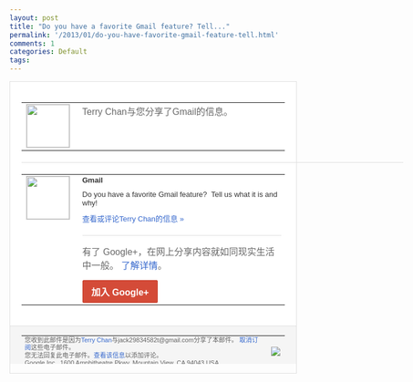 ```yaml
---
layout: post
title: "Do you have a favorite Gmail feature? Tell..."
permalink: '/2013/01/do-you-have-favorite-gmail-feature-tell.html'
comments: 1
categories: Default
tags: 
---
```

<!-- X-Notifications: 1:50e31ea030000000 -->

<div style="border:solid 1px #dfdfdf;color:#686868;font:13px Arial"><div style="background-color:#fff;padding:20px;"><table cellpadding="0" cellspacing="0"><tr><td style="padding-right:15px;vertical-align:top"><a href="https://plus.google.com/_/notifications/emlink?emr=14900066512970582018&amp;emid=CIDrlf6P8LQCFcgTcgodxWcAAA&amp;path=%2F108643996575278738906&amp;dt=1358450907252&amp;uob=8"><img height="75" src="https://lh3.googleusercontent.com/-KKRGTyJ5Bl0/AAAAAAAAAAI/AAAAAAAAtnY/R4QEWIp3Ur0/s75-c-k-a/photo.jpg" style="border:solid 1px #cccccc;" width="75"/></a></td><td style="width:578px;color:#333;font:13px Arial;vertical-align:top"><div style="color:#686868;font:16px Arial;padding-bottom:15px">Terry Chan与您分享了Gmail的信息。</div><div style="padding-bottom:10px"></div></td></tr></table><div style="margin:20px 0;border-bottom:solid 1px #dfdfdf;width:670px"></div><table cellpadding="0" cellspacing="0"><tr><td style="padding-right:15px;vertical-align:top"><a href="https://plus.google.com/_/notifications/emlink?emr=14900066512970582018&amp;emid=CIDrlf6P8LQCFcgTcgodxWcAAA&amp;path=%2F103345707817934461425&amp;dt=1358450907252&amp;uob=8"><img height="75" src="https://lh3.googleusercontent.com/-eTvs3hQBiWk/AAAAAAAAAAI/AAAAAAAAL1A/Ym2h1E1qWWA/s75-c-k-a/photo.jpg" style="border:solid 1px #cccccc;" width="75"/></a></td><td style="width:578px;color:#333;font:13px Arial;vertical-align:top"><div style="font-weight:bold;padding-bottom:10px">Gmail</div><div style="padding-bottom:10px">Do you have a favorite Gmail feature? &nbsp;Tell us what it is and why!&nbsp;</div><a href="https://plus.google.com/_/notifications/emlink?emr=14900066512970582018&amp;emid=CIDrlf6P8LQCFcgTcgodxWcAAA&amp;path=%2F108643996575278738906%2Fposts%2FQytiVGS54E4%3Fgpinv%3DAMIXal-Wv_q9OZUxJ00-LsNz-Ul45XwCWVkHf7S61zQZ1GZ18iydU8RKKOSYdk3F4iflFCPfC2J-gydd5-m9WtJCTXNgs3MrMu37ONRACI2K1X0jWvFWU9s&amp;dt=1358450907252&amp;uob=8" style="color:#3366CC;text-decoration:none">查看或评论Terry Chan的信息 »</a><div style="margin-top:20px;border-top:solid 1px #dfdfdf"><div style="padding:15px 0;color:#686868;font:16px Arial">有了 Google+，在网上分享内容就如同现实生活中一般。 <a href="http://www.google.com/+/learnmore/" style="color:#3366CC;text-decoration:none">了解详情</a>。</div><a href="https://plus.google.com/_/notifications/emlink?emr=14900066512970582018&amp;emid=CIDrlf6P8LQCFcgTcgodxWcAAA&amp;path=%2F%3Fgpinv%3DAMIXal-Wv_q9OZUxJ00-LsNz-Ul45XwCWVkHf7S61zQZ1GZ18iydU8RKKOSYdk3F4iflFCPfC2J-gydd5-m9WtJCTXNgs3MrMu37ONRACI2K1X0jWvFWU9s&amp;dt=1358450907252&amp;uob=8" style="display:inline-block;padding:7px 15px;background-color:#d44b38; color:#fff;font-size:16px; font-weight:bold;border-radius:2px;-webkit-border-radius:2px; -moz-border-radius:2px;border:solid 1px #c43b28; white-space:nowrap;text-decoration:none">加入 Google+</a></div></td></tr></table></div><div style="border-top:solid 1px #dfdfdf;padding:0 20px; background-color:#f5f5f5"><table cellpadding="0" cellspacing="0" style="height:50px"><tbody><tr><td style="vertical-align:middle;width:100%; color:#636363;font:11px Arial; line-height:120%">您收到此邮件是因为<a href="https://plus.google.com/_/notifications/emlink?emr=14900066512970582018&amp;emid=CIDrlf6P8LQCFcgTcgodxWcAAA&amp;path=%2F108643996575278738906%3Fgpinv%3DAMIXal-Wv_q9OZUxJ00-LsNz-Ul45XwCWVkHf7S61zQZ1GZ18iydU8RKKOSYdk3F4iflFCPfC2J-gydd5-m9WtJCTXNgs3MrMu37ONRACI2K1X0jWvFWU9s&amp;dt=1358450907252&amp;uob=8" style="color:#3366CC;text-decoration:none">Terry Chan</a>与jack29834582t@gmail.com分享了本邮件。 <a href="https://plus.google.com/_/notifications/emlink?emr=14900066512970582018&amp;emid=CIDrlf6P8LQCFcgTcgodxWcAAA&amp;path=%2F_%2Fnonplus%2Femailsettings%3Fgpinv%3DAMIXal-Wv_q9OZUxJ00-LsNz-Ul45XwCWVkHf7S61zQZ1GZ18iydU8RKKOSYdk3F4iflFCPfC2J-gydd5-m9WtJCTXNgs3MrMu37ONRACI2K1X0jWvFWU9s%26est%3DADH5u8WCGyKx4pRB6i6zV6o9lX81pTOT1XLi-Cw8YgrwGBL60-z3LgXjVFHU17OhOkFKT92qdtJngHmYspFKe0pPJPW1OgriOf33rLzzMDbEG_d0o6V6jbKzlsQEnJ1qwn5rBSJ-mlhIHV7oZYFmWcJ3zbWwutbt1w&amp;dt=1358450907252&amp;uob=8" style="color:#3366CC;text-decoration:none">取消订阅</a>这些电子邮件。<br/>您无法回复此电子邮件。<a href="https://plus.google.com/_/notifications/emlink?emr=14900066512970582018&amp;emid=CIDrlf6P8LQCFcgTcgodxWcAAA&amp;path=%2F108643996575278738906%2Fposts%2FQytiVGS54E4%3Fgpinv%3DAMIXal-Wv_q9OZUxJ00-LsNz-Ul45XwCWVkHf7S61zQZ1GZ18iydU8RKKOSYdk3F4iflFCPfC2J-gydd5-m9WtJCTXNgs3MrMu37ONRACI2K1X0jWvFWU9s&amp;dt=1358450907252&amp;uob=8" style="color:#3366CC;text-decoration:none">查看该信息</a>以添加评论。<br/>Google Inc., 1600 Amphitheatre Pkwy, Mountain View, CA 94043 USA<br/></td><td><img src="https://ssl.gstatic.com/s2/oz/images/notifications/logo/google-plus-6617a72bb36cc548861652780c9e6ff1.png"/></td></tr></tbody></table></div></div>